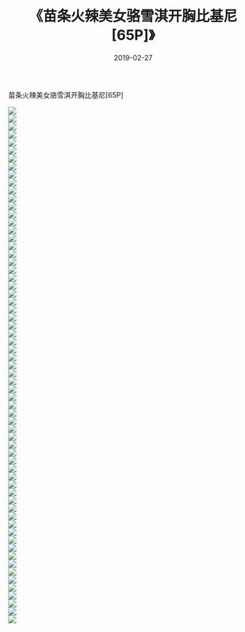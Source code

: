 ﻿---
layout: post
title:  《苗条火辣美女骆雪淇开胸比基尼[65P]》
date:   2019-02-27
img: http://pic.660000.xyz/1:/性感/2019/苗条火辣美女骆雪淇开胸比基尼[65P]/000.jpg
categories: [美女, 清纯, 唯美]
---

苗条火辣美女骆雪淇开胸比基尼[65P]

  ![](http://pic.660000.xyz/1:/性感/2019/苗条火辣美女骆雪淇开胸比基尼[65P]/001.jpg) <br> ![](http://pic.660000.xyz/1:/性感/2019/苗条火辣美女骆雪淇开胸比基尼[65P]/002.jpg) <br> ![](http://pic.660000.xyz/1:/性感/2019/苗条火辣美女骆雪淇开胸比基尼[65P]/003.jpg) <br> ![](http://pic.660000.xyz/1:/性感/2019/苗条火辣美女骆雪淇开胸比基尼[65P]/004.jpg) <br> ![](http://pic.660000.xyz/1:/性感/2019/苗条火辣美女骆雪淇开胸比基尼[65P]/005.jpg) <br> ![](http://pic.660000.xyz/1:/性感/2019/苗条火辣美女骆雪淇开胸比基尼[65P]/006.jpg) <br> ![](http://pic.660000.xyz/1:/性感/2019/苗条火辣美女骆雪淇开胸比基尼[65P]/007.jpg) <br> ![](http://pic.660000.xyz/1:/性感/2019/苗条火辣美女骆雪淇开胸比基尼[65P]/008.jpg) <br> ![](http://pic.660000.xyz/1:/性感/2019/苗条火辣美女骆雪淇开胸比基尼[65P]/009.jpg) <br> ![](http://pic.660000.xyz/1:/性感/2019/苗条火辣美女骆雪淇开胸比基尼[65P]/010.jpg) <br> ![](http://pic.660000.xyz/1:/性感/2019/苗条火辣美女骆雪淇开胸比基尼[65P]/011.jpg) <br> ![](http://pic.660000.xyz/1:/性感/2019/苗条火辣美女骆雪淇开胸比基尼[65P]/012.jpg) <br> ![](http://pic.660000.xyz/1:/性感/2019/苗条火辣美女骆雪淇开胸比基尼[65P]/013.jpg) <br> ![](http://pic.660000.xyz/1:/性感/2019/苗条火辣美女骆雪淇开胸比基尼[65P]/014.jpg) <br> ![](http://pic.660000.xyz/1:/性感/2019/苗条火辣美女骆雪淇开胸比基尼[65P]/015.jpg) <br> ![](http://pic.660000.xyz/1:/性感/2019/苗条火辣美女骆雪淇开胸比基尼[65P]/016.jpg) <br> ![](http://pic.660000.xyz/1:/性感/2019/苗条火辣美女骆雪淇开胸比基尼[65P]/017.jpg) <br> ![](http://pic.660000.xyz/1:/性感/2019/苗条火辣美女骆雪淇开胸比基尼[65P]/018.jpg) <br> ![](http://pic.660000.xyz/1:/性感/2019/苗条火辣美女骆雪淇开胸比基尼[65P]/019.jpg) <br> ![](http://pic.660000.xyz/1:/性感/2019/苗条火辣美女骆雪淇开胸比基尼[65P]/020.jpg) <br> ![](http://pic.660000.xyz/1:/性感/2019/苗条火辣美女骆雪淇开胸比基尼[65P]/021.jpg) <br> ![](http://pic.660000.xyz/1:/性感/2019/苗条火辣美女骆雪淇开胸比基尼[65P]/022.jpg) <br> ![](http://pic.660000.xyz/1:/性感/2019/苗条火辣美女骆雪淇开胸比基尼[65P]/023.jpg) <br> ![](http://pic.660000.xyz/1:/性感/2019/苗条火辣美女骆雪淇开胸比基尼[65P]/024.jpg) <br> ![](http://pic.660000.xyz/1:/性感/2019/苗条火辣美女骆雪淇开胸比基尼[65P]/025.jpg) <br> ![](http://pic.660000.xyz/1:/性感/2019/苗条火辣美女骆雪淇开胸比基尼[65P]/026.jpg) <br> ![](http://pic.660000.xyz/1:/性感/2019/苗条火辣美女骆雪淇开胸比基尼[65P]/027.jpg) <br> ![](http://pic.660000.xyz/1:/性感/2019/苗条火辣美女骆雪淇开胸比基尼[65P]/028.jpg) <br> ![](http://pic.660000.xyz/1:/性感/2019/苗条火辣美女骆雪淇开胸比基尼[65P]/029.jpg) <br> ![](http://pic.660000.xyz/1:/性感/2019/苗条火辣美女骆雪淇开胸比基尼[65P]/030.jpg) <br> ![](http://pic.660000.xyz/1:/性感/2019/苗条火辣美女骆雪淇开胸比基尼[65P]/031.jpg) <br> ![](http://pic.660000.xyz/1:/性感/2019/苗条火辣美女骆雪淇开胸比基尼[65P]/032.jpg) <br> ![](http://pic.660000.xyz/1:/性感/2019/苗条火辣美女骆雪淇开胸比基尼[65P]/033.jpg) <br> ![](http://pic.660000.xyz/1:/性感/2019/苗条火辣美女骆雪淇开胸比基尼[65P]/034.jpg) <br> ![](http://pic.660000.xyz/1:/性感/2019/苗条火辣美女骆雪淇开胸比基尼[65P]/035.jpg) <br> ![](http://pic.660000.xyz/1:/性感/2019/苗条火辣美女骆雪淇开胸比基尼[65P]/036.jpg) <br> ![](http://pic.660000.xyz/1:/性感/2019/苗条火辣美女骆雪淇开胸比基尼[65P]/037.jpg) <br> ![](http://pic.660000.xyz/1:/性感/2019/苗条火辣美女骆雪淇开胸比基尼[65P]/038.jpg) <br> ![](http://pic.660000.xyz/1:/性感/2019/苗条火辣美女骆雪淇开胸比基尼[65P]/039.jpg) <br> ![](http://pic.660000.xyz/1:/性感/2019/苗条火辣美女骆雪淇开胸比基尼[65P]/040.jpg) <br> ![](http://pic.660000.xyz/1:/性感/2019/苗条火辣美女骆雪淇开胸比基尼[65P]/041.jpg) <br> ![](http://pic.660000.xyz/1:/性感/2019/苗条火辣美女骆雪淇开胸比基尼[65P]/042.jpg) <br> ![](http://pic.660000.xyz/1:/性感/2019/苗条火辣美女骆雪淇开胸比基尼[65P]/043.jpg) <br> ![](http://pic.660000.xyz/1:/性感/2019/苗条火辣美女骆雪淇开胸比基尼[65P]/044.jpg) <br> ![](http://pic.660000.xyz/1:/性感/2019/苗条火辣美女骆雪淇开胸比基尼[65P]/045.jpg) <br> ![](http://pic.660000.xyz/1:/性感/2019/苗条火辣美女骆雪淇开胸比基尼[65P]/046.jpg) <br> ![](http://pic.660000.xyz/1:/性感/2019/苗条火辣美女骆雪淇开胸比基尼[65P]/047.jpg) <br> ![](http://pic.660000.xyz/1:/性感/2019/苗条火辣美女骆雪淇开胸比基尼[65P]/048.jpg) <br> ![](http://pic.660000.xyz/1:/性感/2019/苗条火辣美女骆雪淇开胸比基尼[65P]/049.jpg) <br> ![](http://pic.660000.xyz/1:/性感/2019/苗条火辣美女骆雪淇开胸比基尼[65P]/050.jpg) <br> ![](http://pic.660000.xyz/1:/性感/2019/苗条火辣美女骆雪淇开胸比基尼[65P]/051.jpg) <br> ![](http://pic.660000.xyz/1:/性感/2019/苗条火辣美女骆雪淇开胸比基尼[65P]/052.jpg) <br> ![](http://pic.660000.xyz/1:/性感/2019/苗条火辣美女骆雪淇开胸比基尼[65P]/053.jpg) <br> ![](http://pic.660000.xyz/1:/性感/2019/苗条火辣美女骆雪淇开胸比基尼[65P]/054.jpg) <br> ![](http://pic.660000.xyz/1:/性感/2019/苗条火辣美女骆雪淇开胸比基尼[65P]/055.jpg) <br> ![](http://pic.660000.xyz/1:/性感/2019/苗条火辣美女骆雪淇开胸比基尼[65P]/056.jpg) <br> ![](http://pic.660000.xyz/1:/性感/2019/苗条火辣美女骆雪淇开胸比基尼[65P]/057.jpg) <br> ![](http://pic.660000.xyz/1:/性感/2019/苗条火辣美女骆雪淇开胸比基尼[65P]/058.jpg) <br> ![](http://pic.660000.xyz/1:/性感/2019/苗条火辣美女骆雪淇开胸比基尼[65P]/059.jpg) <br> ![](http://pic.660000.xyz/1:/性感/2019/苗条火辣美女骆雪淇开胸比基尼[65P]/060.jpg) <br> ![](http://pic.660000.xyz/1:/性感/2019/苗条火辣美女骆雪淇开胸比基尼[65P]/061.jpg) <br> ![](http://pic.660000.xyz/1:/性感/2019/苗条火辣美女骆雪淇开胸比基尼[65P]/062.jpg) <br> ![](http://pic.660000.xyz/1:/性感/2019/苗条火辣美女骆雪淇开胸比基尼[65P]/063.jpg) <br> ![](http://pic.660000.xyz/1:/性感/2019/苗条火辣美女骆雪淇开胸比基尼[65P]/064.jpg) <br> ![](http://pic.660000.xyz/1:/性感/2019/苗条火辣美女骆雪淇开胸比基尼[65P]/065.jpg) <br>